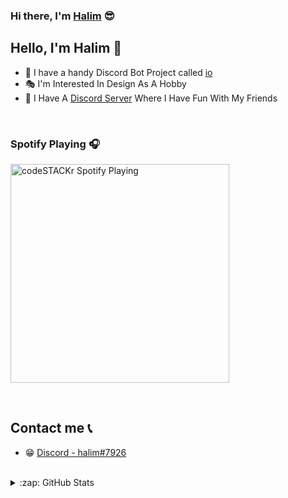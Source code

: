 ### Hi there, I'm [Halim](http://halimates.com.tr) 😎


## Hello, I'm Halim 👋

- 🤖 I have a handy Discord Bot Project called [io](https://discord.gg/n6dZJRTd3k)
- 🎭 I'm Interested In Design As A Hobby
- 🥰 I Have A [Discord Server](https://discord.gg/hpGYN8X3Ut) Where I Have Fun With My Friends 

<br />

### Spotify Playing 🎧

[<img src="https://now-playing-codestackr.vercel.app/api/spotify-playing" alt="codeSTACKr Spotify Playing" width="350" />](https://open.spotify.com/user/swyqyimdc12jajde4vpwd2x1b)

<br />

## Contact me 📞

- 😁 [Discord - halim#7926](https://discord.com/users/689129924140859424)

<br />

<details>
  <summary>:zap: GitHub Stats</summary>

  <img align="left" alt="HalimAtes's GitHub Stats" src="(https://github-readme-stats.vercel.app/api?username=HalimAtes)](https://github.com/HalimAtes/github-readme-stats)" />

</details>

<br />

